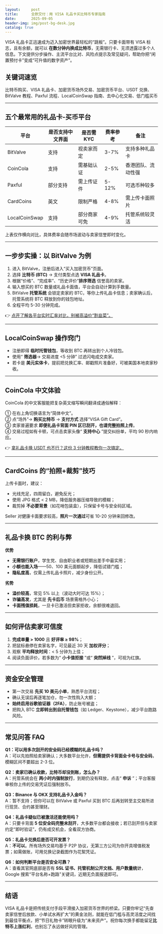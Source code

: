 ```yaml
---
layout:     post
title:      全款交付：用 VISA 礼品卡买比特币专家指南
date:       2025-09-05
header-img: img/post-bg-desk.jpg
catalog: true
---
```


VISA 礼品卡正迅速成为迈入加密世界最轻松的“跳板”。只要卡面带有 VISA 标志，且有余额，就可以 **在数分钟内换成比特币**，无需银行卡、无须透露过多个人信息。下文提供分步操作、主流平台比对、风险点提示及常见疑问，帮助你把“闲置预付卡”变成“可升值的数字资产”。

## 关键词速览
比特币购买、VISA 礼品卡、加密货币场外交易、加密货币平台、USDT 兑换、BitValve 教程、Paxful 流程、LocalCoinSwap 指南、去中心化交易、低门槛买币

---

## 五个最常用的礼品卡-买币平台

| 平台         | 是否支持中文界面 | 是否需 KYC | 费率参考 | 备注 |
|--------------|------------------|------------|----------|------|
| BitValve     | 支持             | 视卖家而定 | 3-7%     | 支持多种礼品卡 |
| CoinCola     | 支持             | 需基础认证 | 2-5%     | 香港团队、流动性强 |
| Paxful       | 部分支持         | 需上传证件 | 5-12%    | 可选币种较多 |
| CardCoins    | 英文             | 限制严格   | 4-8%     | 需上传卡面照片 |
| LocalCoinSwap| 支持             | 部分商家可免 | 4-9%   | 托管系统较灵活 |

上表仅作横向对比，具体费率会随市场波动与卖家信誉即时变化。

---

## 一步步实操：以 BitValve 为例

1. 进入 BitValve，注册后进入“买入加密货币”页面。  
2. 选择 **比特币 (BTC)** → 支付类型点选 **VISA 礼品卡**。  
3. 根据“价格”、“完成率”、“历史评价”**排序筛选** 信誉高的卖家。  
4. 输入想买的 BTC 数量或礼品卡面值，平台会自动计算到手数量。  
5. BitValve **托管系统** 会锁定卖家的 BTC，等你上传礼品卡信息；卖家确认后，托管系统将 BTC 释放到你的钱包地址。  
6. 全程平均 5-30 分钟完成。

👉 [点开了解各平台实时汇率对比，别被高溢价“割韭菜”。](https://okxdog.com/)

---

## LocalCoinSwap 操作窍门

- 注册即得 **临时托管钱包**，等收到 BTC 再转出到个人冷钱包。  
- 使用“ **筛选器**→ 交易进度 <5 分钟” 过滤闪电成交卖家。  
- 若卡是 **美元实体卡**，提前把兑换汇率、邮戳照片准备好，可被美国本地卖家秒收。  

---

## CoinCola 中文体验

CoinCola 的中文客服能把复杂英文缩写瞬间翻译成通俗解释：

① 在右上角切换语言为“简体中文”。  
② 点“场外”→ **购买比特币** → **支付方式** 选择“VISA Gift Card”。  
③ 卖家普遍要求 **即便礼品卡背面 PIN 区已刮开，也请完整拍照上传**。  
④ 交易过程如有卡顿，可点击卖家头像“ **支持中心** ”提交纠纷单，平均 90 秒内响应。

👉 [拿礼品卡换 USDT 也不行？这份 3 分钟教程教你一次搞定。](https://okxdog.com/)

---

## CardCoins 的“拍照+裁剪”技巧

上传卡面时，建议：

- 光线充足，四周留白，避免反光；  
- 使用 JPG 格式 < 2 MB，降低服务器压缩导致的模糊；  
- 裁剪掉 **不必要背景**（如花哨包装盒），只保留卡号与安全码区域。  

Seller 对健康卡面要求较高，**照片一次通过**可省 10-20 分钟来回修改。

---

## 礼品卡换 BTC 的利与弊

**优势**
- **无需银行账户**，学生党、自由职业者或短期出差手中最实用；  
- **小额也能入场**——50、100 美元面额起步，降低试错门槛；  
- **隐私度高**，仅需上传礼品卡照片，减少身份公开。

**劣势**
- **溢价较高**，常见 5% 以上（波动大时可达 15%）；  
- **诈骗高发**，尤其是 **先卡后币** 场景需格外小心；  
- **卡面残值损耗**，一旦卡已激活但卖家拒收，余额很难退回。

---

## 如何评估卖家可信度

1. **完成单量 > 1000** 且 **好评率 ≥ 98%**；  
2. 把鼠标悬停在卖家名字，可见最近 30 天 **加权评分**；  
3. 观察 **平均释放时间**：< 5 分钟为上佳；  
4. 阅读负面评价，若多数为“ **小卡值拒接** ”或“ **突然掉线** ”，可视为红旗。

---

## 资金安全管理

- 第一次交易 **先买 10 美元小单**，熟悉平台流程；  
- 确认无误后再逐笔加仓，勿一次性购入大额；  
- **始终启用谷歌验证器（2FA）**，防止账号被盗；  
- 把购入 BTC **立即转出到自托管钱包**（如 Ledger、Keystone），减少平台跑路风险。

---

## 常见问答 FAQ

**Q1：可以用多次刮开的安全码已经模糊的礼品卡吗？**  
A：可以先拍照给卖家确认；大多数平台允许，**但需提供卡背面全卡号与安全码**，模糊区间不要超出 2-3 位。

**Q2：卖家已确认收款，比特币却没到账，怎么办？**  
A：托管系统会在 **两小时内强制放行**，到期仍没有释放，点击“ **申诉** ”；平台客服审核你上传的交易凭证后强制放币。

**Q3：Binance 与 OKX 支持礼品卡入金吗？**  
A：暂不支持；但你可以在 BitValve 或 Paxful 买到 BTC 后再划转至主交易所进行现货、合约甚至理财。

**Q4：礼品卡疑似已被激活还能使用吗？**  
A：只要卡背面 **5 位安全码完整未刮开**，大多数平台都会接收；若已刮开但与卖家约定“即时验证”，仍有成交机会，全看双方协商。

**Q5：礼品卡兑换后是否可开发票？**  
A：**不可以**。所有场外交易均基于 P2P 协议，无第三方公司为你开具增值税发票；如需做账，可用兑换记录截图作为花絮凭证。

**Q6：如何判断平台是否安全可靠？**  
A：查看其官网底部是否有 **SSL 证书、托管机制公开文档、用户数量统计**，Google 搜索“平台名称+跑路”关键词，近期无负面报道即可。

---

## 结语

VISA 礼品卡是把传统支付手段平滑接入加密货币世界的桥梁。只要你牢记“先查卖家信誉后放款、小单试水再扩大”的黄金法则，就能在低门槛与高灵活度之间找到最佳平衡点，把“节日礼物卡”转眼升级为“未来资产”。祝你每次换手都能留足**比特币上涨红利**，也别忘了永远做好风险管理。
